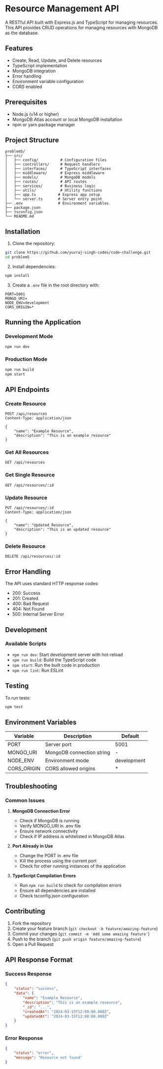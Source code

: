 # Resource Management API

A RESTful API built with Express.js and TypeScript for managing resources. This API provides CRUD operations for managing resources with MongoDB as the database.

## Features

- Create, Read, Update, and Delete resources
- TypeScript implementation
- MongoDB integration
- Error handling
- Environment variable configuration
- CORS enabled

## Prerequisites

- Node.js (v14 or higher)
- MongoDB Atlas account or local MongoDB installation
- npm or yarn package manager

## Project Structure

```
problem5/
├── src/
│   ├── config/          # Configuration files
│   ├── controllers/     # Request handlers
│   ├── interfaces/      # TypeScript interfaces
│   ├── middleware/      # Express middleware
│   ├── models/          # MongoDB models
│   ├── routes/          # API routes
│   ├── services/        # Business logic
│   ├── utils/           # Utility functions
│   ├── app.ts          # Express app setup
│   └── server.ts       # Server entry point
├── .env                # Environment variables
├── package.json
├── tsconfig.json
└── README.md
```

## Installation

1. Clone the repository:
```bash
git clone https://github.com/yuvraj-singh-codes/code-challenge.git
cd problem5
```

2. Install dependencies:
```bash
npm install
```

3. Create a `.env` file in the root directory with:
```env
PORT=5001
MONGO_URI=
NODE_ENV=development
CORS_ORIGIN=*
```

## Running the Application

### Development Mode
```bash
npm run dev
```

### Production Mode
```bash
npm run build
npm start
```

## API Endpoints

### Create Resource
```http
POST /api/resources
Content-Type: application/json

{
    "name": "Example Resource",
    "description": "This is an example resource"
}
```

### Get All Resources
```http
GET /api/resources
```

### Get Single Resource
```http
GET /api/resources/:id
```

### Update Resource
```http
PUT /api/resources/:id
Content-Type: application/json

{
    "name": "Updated Resource",
    "description": "This is an updated resource"
}
```

### Delete Resource
```http
DELETE /api/resources/:id
```

## Error Handling

The API uses standard HTTP response codes:
- 200: Success
- 201: Created
- 400: Bad Request
- 404: Not Found
- 500: Internal Server Error

## Development

### Available Scripts

- `npm run dev`: Start development server with hot-reload
- `npm run build`: Build the TypeScript code
- `npm start`: Run the built code in production
- `npm run lint`: Run ESLint

## Testing

To run tests:
```bash
npm test
```

## Environment Variables

| Variable | Description | Default |
|----------|-------------|---------|
| PORT | Server port | 5001 |
| MONGO_URI | MongoDB connection string | - |
| NODE_ENV | Environment mode | development |
| CORS_ORIGIN | CORS allowed origins | * |

## Troubleshooting

### Common Issues

1. **MongoDB Connection Error**
   - Check if MongoDB is running
   - Verify MONGO_URI in .env file
   - Ensure network connectivity
   - Check if IP address is whitelisted in MongoDB Atlas

2. **Port Already in Use**
   - Change the PORT in .env file
   - Kill the process using the current port
   - Check for other running instances of the application

3. **TypeScript Compilation Errors**
   - Run `npm run build` to check for compilation errors
   - Ensure all dependencies are installed
   - Check tsconfig.json configuration

## Contributing

1. Fork the repository
2. Create your feature branch (`git checkout -b feature/amazing-feature`)
3. Commit your changes (`git commit -m 'Add some amazing feature'`)
4. Push to the branch (`git push origin feature/amazing-feature`)
5. Open a Pull Request

## API Response Format

### Success Response
```json
{
    "status": "success",
    "data": {
        "name": "Example Resource",
        "description": "This is an example resource",
        "_id": "...",
        "createdAt": "2024-03-15T12:00:00.000Z",
        "updatedAt": "2024-03-15T12:00:00.000Z"
    }
}
```

### Error Response
```json
{
    "status": "error",
    "message": "Resource not found"
}
```